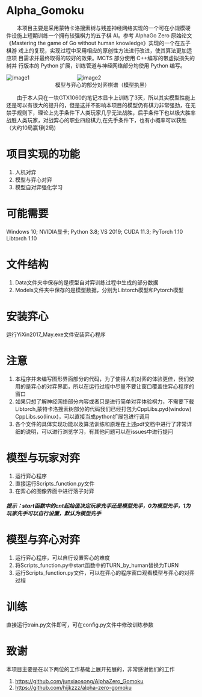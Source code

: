 # Alpha_Gomoku
&emsp;&emsp;本项目主要是采用蒙特卡洛搜索树与残差神经网络实现的一个可在小规模硬 件设施上短期训练一个拥有较强棋力的五子棋 AI。参考 AlphaGo Zero 原始论文 《Mastering the game of Go without human knowledge》实现的一个在五子棋游 戏上的复现，实现过程中采用相应的原创性方法进行改进，使其算法更加适应项 目需求并最终取得的较好的效果。MCTS 部分使用 C++编写的带虚拟损失的树并 行版本的 Python 扩展，训练管道与神经网络部分均使用 Python 编写。


![image1](https://github.com/yfismine/AlphaZero_Gomoku/raw/main/Image/win1.png)&emsp;&emsp;&emsp;&emsp;&emsp;&emsp;&emsp;&emsp;&emsp;![image2](https://github.com/yfismine/AlphaZero_Gomoku/raw/main/Image/Win2.png)  
&emsp;&emsp;&emsp;&emsp;&emsp;&emsp;&emsp;&emsp;&emsp; 模型与弈心的部分对弈棋谱（模型执黑）  

&emsp;&emsp;由于本人只在一块GTX1060的笔记本显卡上训练了3天，所以其实模型性能上还是可以有很大的提升的，但是这并不影响本项目的模型仍有棋力非常强劲，在无禁手规则下，理论上先手条件下人类玩家几乎无法战胜，后手条件下也以极大胜率战胜人类玩家，对战弈心的职业四段棋力,在先手条件下，也有小概率可以获胜（大约10局赢1到2局)
# 项目实现的功能
1. 人机对弈
2. 模型与弈心对弈
3. 模型自对弈强化学习

# 可能需要
Windows 10; NVIDIA显卡; Python 3.8; VS 2019; CUDA 11.3; PyTorch 1.10 Libtorch 1.10
# 文件结构
1. Data文件夹中保存的是模型自对弈训练过程中生成的部分数据
2. Models文件夹中保存的是模型数据，分别为Libtorch模型和Pytorch模型
# 安装弈心
运行YiXin2017_May.exe文件安装弈心程序

# 注意
1. 本程序并未编写图形界面部分的代码，为了使得人机对弈的体验更佳，我们使用的是弈心的对弈界面，所以在运行过程中尽量不要让窗口覆盖住弈心程序的窗口
2. 如果只想了解神经网络部分内容或者只是进行简单对弈体验棋力，不需要下载Libtorch,蒙特卡洛搜索树部分的代码我们已经打包为CppLibs.pyd(window) CppLibs.so(linux)，可以直接当成python扩展包进行调用
3. 各个文件的具体实现功能以及算法训练和原理在上述pdf文档中进行了非常详细的说明，可以进行浏览学习，有其他问题可以在issues中进行提问
# 模型与玩家对弈
1. 运行弈心程序
2. 直接运行Scripts_function.py文件
3. 在弈心的图像界面中进行落子对弈  
##### 提示：start函数中的cnt起始值决定玩家先手还是模型先手，0为模型先手，1为玩家先手可以自行设置，默认为模型先手

# 模型与弈心对弈
1. 运行弈心程序，可以自行设置弈心的难度
2. 将Scripts_function.py中start函数中的TURN_by_human替换为TURN
3. 运行Scripts_function.py文件，可以在弈心的程序窗口观看模型与弈心的对弈过程

# 训练
直接运行train.py文件即可，可在config.py文件中修改训练参数

# 致谢
本项目主要是在以下两位的工作基础上展开拓展的，非常感谢他们的工作  
1. https://github.com/junxiaosong/AlphaZero_Gomoku
2. https://github.com/hijkzzz/alpha-zero-gomoku
